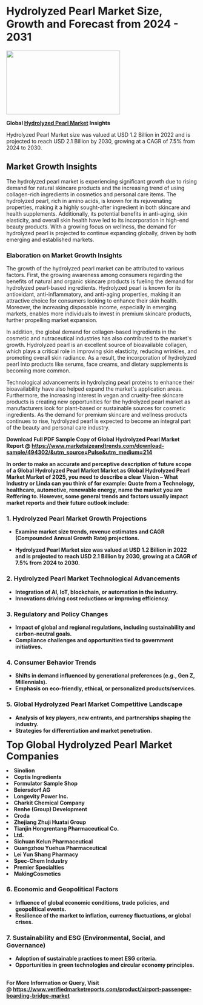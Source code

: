 <H1>Hydrolyzed Pearl Market Size, Growth and Forecast from 2024 - 2031</H1><img class="aligncenter size-medium wp-image-584254" src="https://thirdeyenews.in/wp-content/uploads/2024/09/Global-Market-Research-300x168.jpeg" alt="" width="300" height="168" /><p><strong>Global&nbsp;<a href="https://www.marketsizeandtrends.com/download-sample/494302/&amp;utm_source=Pulse&amp;utm_medium=214">Hydrolyzed Pearl Market</a> Insights</strong></p><p>Hydrolyzed Pearl Market size was valued at USD 1.2 Billion in 2022 and is projected to reach USD 2.1 Billion by 2030, growing at a CAGR of 7.5% from 2024 to 2030.</p><p><h2>Market Growth Insights</h2> <p>The hydrolyzed pearl market is experiencing significant growth due to rising demand for natural skincare products and the increasing trend of using collagen-rich ingredients in cosmetics and personal care items. The hydrolyzed pearl, rich in amino acids, is known for its rejuvenating properties, making it a highly sought-after ingredient in both skincare and health supplements. Additionally, its potential benefits in anti-aging, skin elasticity, and overall skin health have led to its incorporation in high-end beauty products. With a growing focus on wellness, the demand for hydrolyzed pearl is projected to continue expanding globally, driven by both emerging and established markets.</p> <p><strong></strong></p> <h3>Elaboration on Market Growth Insights</h3> <p>The growth of the hydrolyzed pearl market can be attributed to various factors. First, the growing awareness among consumers regarding the benefits of natural and organic skincare products is fueling the demand for hydrolyzed pearl-based ingredients. Hydrolyzed pearl is known for its antioxidant, anti-inflammatory, and anti-aging properties, making it an attractive choice for consumers looking to enhance their skin health. Moreover, the increasing disposable income, especially in emerging markets, enables more individuals to invest in premium skincare products, further propelling market expansion.</p> <p>In addition, the global demand for collagen-based ingredients in the cosmetic and nutraceutical industries has also contributed to the market's growth. Hydrolyzed pearl is an excellent source of bioavailable collagen, which plays a critical role in improving skin elasticity, reducing wrinkles, and promoting overall skin radiance. As a result, the incorporation of hydrolyzed pearl into products like serums, face creams, and dietary supplements is becoming more common.</p> <p>Technological advancements in hydrolyzing pearl proteins to enhance their bioavailability have also helped expand the market's application areas. Furthermore, the increasing interest in vegan and cruelty-free skincare products is creating new opportunities for the hydrolyzed pearl market as manufacturers look for plant-based or sustainable sources for cosmetic ingredients. As the demand for premium skincare and wellness products continues to rise, hydrolyzed pearl is expected to become an integral part of the beauty and personal care industry.</p> <p><strong></p><p><span class=""><strong>Download Full PDF Sample Copy of Global Hydrolyzed Pearl Market Report</strong> @ <a href="https://www.marketsizeandtrends.com/download-sample/494302/&amp;utm_source=Pulse&amp;utm_medium=214" target="_blank">https://www.marketsizeandtrends.com/download-sample/494302/&amp;utm_source=Pulse&amp;utm_medium=214</a></span></p><p>In order to make an accurate and perceptive description of future scope of a Global&nbsp;Hydrolyzed Pearl Market Market as Global&nbsp;Hydrolyzed Pearl Market Market of 2025, you need to describe a clear Vision &ndash; What Industry or Linda can you think of for example: Quote from a Technology, healthcare, automotive, renewable energy, name the market you are Reffering to. However, some general trends and factors usually impact market reports and their future outlook include:</p><h3>1.&nbsp;<strong>Hydrolyzed Pearl Market Growth Projections</strong></h3><ul><li>Examine market size trends, revenue estimates and CAGR (Compounded Annual Growth Rate) projections.</li><li><p>Hydrolyzed Pearl Market size was valued at USD 1.2 Billion in 2022 and is projected to reach USD 2.1 Billion by 2030, growing at a CAGR of 7.5% from 2024 to 2030.</p></li></ul><h3>2.&nbsp;<strong>Hydrolyzed Pearl Market Technological Advancements</strong></h3><ul><li>Integration of AI, IoT, blockchain, or automation in the industry.</li><li>Innovations driving cost reductions or improving efficiency.</li></ul><h3>3.&nbsp;<strong>Regulatory and Policy Changes</strong></h3><ul><li>Impact of global and regional regulations, including sustainability and carbon-neutral goals.</li><li>Compliance challenges and opportunities tied to government initiatives.</li></ul><h3>4.&nbsp;<strong>Consumer Behavior Trends</strong></h3><ul><li>Shifts in demand influenced by generational preferences (e.g., Gen Z, Millennials).</li><li>Emphasis on eco-friendly, ethical, or personalized products/services.</li></ul><h3>5.&nbsp;<strong>Global Hydrolyzed Pearl Market Competitive Landscape</strong></h3><ul><li>Analysis of key players, new entrants, and partnerships shaping the industry.</li><li>Strategies for differentiation and market penetration.</li></ul><p data-pm-slice="1 1 []"><span style="color: inherit; font-family: inherit; font-size: 25px;">Top Global Hydrolyzed Pearl Market Companies</span></p><div class="" data-test-id=""><p><li>Sinolion</li><li> Coptis Ingredients</li><li> Formulator Sample Shop</li><li> Beiersdorf AG</li><li> Longevity Power Inc.</li><li> Charkit Chemical Company</li><li> Renhe (Group) Development</li><li> Croda</li><li> Zhejiang Zhuji Huatai Group</li><li> Tianjin Hongrentang Pharmaceutical Co.</li><li> Ltd.</li><li> Sichuan Kelun Pharmaceutical</li><li> Guangzhou Yuehua Pharmaceutical</li><li> Lei Yun Shang Pharmacy</li><li> Spec-Chem Industry</li><li> Premier Specialties</li><li> MakingCosmetics</li></p></div><h3>6.&nbsp;<strong>Economic and Geopolitical Factors</strong></h3><ul><li>Influence of global economic conditions, trade policies, and geopolitical events.</li><li>Resilience of the market to inflation, currency fluctuations, or global crises.</li></ul><h3>7.&nbsp;<strong>Sustainability and ESG (Environmental, Social, and Governance)</strong></h3><ul><li>Adoption of sustainable practices to meet ESG criteria.</li><li>Opportunities in green technologies and circular economy principles.</li></ul><h2><strong style="font-size: 14px;">For More Information or Query, Visit @&nbsp;</strong><a style="background-color: #ffffff; font-size: 14px;" href="https://www.marketsizeandtrends.com/report/hydrolyzed-pearl-market/" target="_blank">https://www.verifiedmarketreports.com/product/airport-passenger-boarding-bridge-market</a></h2>
